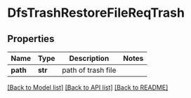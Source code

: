 # DfsTrashRestoreFileReqTrash

## Properties
Name | Type | Description | Notes
------------ | ------------- | ------------- | -------------
**path** | **str** | path of trash file | 

[[Back to Model list]](../README.md#documentation-for-models) [[Back to API list]](../README.md#documentation-for-api-endpoints) [[Back to README]](../README.md)


